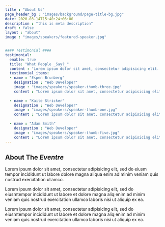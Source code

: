 ```yaml
---
title : "About Us"
page_header_bg : "images/background/page-title-bg.jpg"
date: 2020-03-14T15:40:24+06:00
description : "this is meta description"
draft : false
layout : "about"
image : "images/speakers/featured-speaker.jpg"


#### Testimonial ####
testimonial:
  enable: true
  title: "What People _Say?_"
  content : "Lorem ipsum dolor sit amet, consectetur adipisicing elit. Deleniti aliquid vero harum rerum voluptates, ab, ullam."
  testimonial_items:
  - name : "Espen Brunberg"
    designation : "Web Developer"
    image : "images/speakers/speaker-thumb-three.jpg"
    content : "Lorem ipsum dolor sit amet, consectetur adipisicing elit. Reiciendis voluptate modi sunt placeat in vel illo dolorem, atque maxime voluptates optio fugit iure cum ipsa quo quaerat! Veritatis, modi. Laudantium provident deleniti earum voluptas delectus, labore dolor dolorem amet expedita."
    
  - name : "Kaite Stricker"
    designation : "Web Developer"
    image : "images/speakers/speaker-thumb-one.jpg"
    content : "Lorem ipsum dolor sit amet, consectetur adipisicing elit. Reiciendis voluptate modi sunt placeat in vel illo dolorem, atque maxime voluptates optio fugit iure cum ipsa quo quaerat! Veritatis, modi. Laudantium provident deleniti earum voluptas delectus, labore dolor dolorem amet expedita."
    
  - name : "Adam Smith"
    designation : "Web Developer"
    image : "images/speakers/speaker-thumb-five.jpg"
    content : "Lorem ipsum dolor sit amet, consectetur adipisicing elit. Reiciendis voluptate modi sunt placeat in vel illo dolorem, atque maxime voluptates optio fugit iure cum ipsa quo quaerat! Veritatis, modi. Laudantium provident deleniti earum voluptas delectus, labore dolor dolorem amet expedita."
---
```


## About The _Eventre_

Lorem ipsum dolor sit amet, consectetur adipisicing elit, sed do eiusm tempor incididunt ut labore dolore
magna aliqua enim ad minim veniam quis nostrud exercitation ullamco.

Lorem ipsum dolor sit amet, consectetur adipisicing elit, sed do eiusmtempor incididunt ut labore et
dolore magna aliq enim ad minim veniam quis nostrud exercitation ullamco laboris nisi ut aliquip ex ea.

Lorem ipsum dolor sit amet, consectetur adipisicing elit, sed do eiusmtempor incididunt ut labore et
dolore magna aliq enim ad minim veniam quis nostrud exercitation ullamco laboris nisi ut aliquip ex ea.